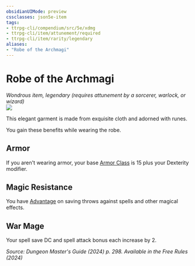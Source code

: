 ```yaml
---
obsidianUIMode: preview
cssclasses: json5e-item
tags:
- ttrpg-cli/compendium/src/5e/xdmg
- ttrpg-cli/item/attunement/required
- ttrpg-cli/item/rarity/legendary
aliases: 
- "Robe of the Archmagi"
---
```

# Robe of the Archmagi
*Wondrous item, legendary (requires attunement by a sorcerer, warlock, or wizard)*  
![](2-Mechanics/CLI/items/img/robe-of-the-archmagi.webp#right)


This elegant garment is made from exquisite cloth and adorned with runes.

You gain these benefits while wearing the robe.

## Armor

If you aren't wearing armor, your base [Armor Class](2-Mechanics/CLI/rules/variant-rules/armor-class-xphb.md) is 15 plus your Dexterity modifier.

## Magic Resistance

You have [Advantage](2-Mechanics/CLI/rules/variant-rules/advantage-xphb.md) on saving throws against spells and other magical effects.

## War Mage

Your spell save DC and spell attack bonus each increase by 2.

*Source: Dungeon Master's Guide (2024) p. 298. Available in the Free Rules (2024)*